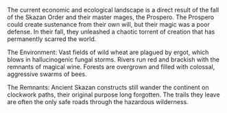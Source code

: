 The current economic and ecological landscape is a direct result of the fall of the Skazan Order and their master mages, the Prospero. The Prospero could create sustenance from their own will, but their magic was a poor defense. In their fall, they unleashed a chaotic torrent of creation that has permanently scarred the world.

The Environment: Vast fields of wild wheat are plagued by ergot, which blows in hallucinogenic fungal storms. Rivers run red and brackish with the remnants of magical wine. Forests are overgrown and filled with colossal, aggressive swarms of bees.

The Remnants: Ancient Skazan constructs still wander the continent on clockwork paths, their original purpose long forgotten. The trails they leave are often the only safe roads through the hazardous wilderness.